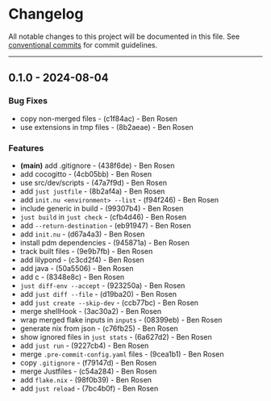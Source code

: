 # Changelog

All notable changes to this project will be documented in this file. See
[conventional commits](https://www.conventionalcommits.org/) for commit
guidelines.

---

## 0.1.0 - 2024-08-04

### Bug Fixes

- copy non-merged files - (c1f84ac) - Ben Rosen
- use extensions in tmp files - (8b2aeae) - Ben Rosen

### Features

- **(main)** add .gitignore - (438f6de) - Ben Rosen
- add cocogitto - (4cb05bb) - Ben Rosen
- use src/dev/scripts - (47a7f9d) - Ben Rosen
- add `just justfile` - (8b2af4a) - Ben Rosen
- add `init.nu <environment> --list` - (f94f246) - Ben Rosen
- include generic in build - (99307b4) - Ben Rosen
- `just build` in `just check` - (cfb4d46) - Ben Rosen
- add `--return-destination` - (eb91947) - Ben Rosen
- add `init.nu` - (d67a4a3) - Ben Rosen
- install pdm dependencies - (945871a) - Ben Rosen
- track built files - (9e9b7fb) - Ben Rosen
- add lilypond - (c3cd2f4) - Ben Rosen
- add java - (50a5506) - Ben Rosen
- add c - (8348e8c) - Ben Rosen
- `just diff-env --accept` - (923250a) - Ben Rosen
- add `just diff --file` - (d19ba20) - Ben Rosen
- add `just create --skip-dev` - (ccb77bc) - Ben Rosen
- merge shellHook - (3ac30a2) - Ben Rosen
- wrap merged flake inputs in `inputs` - (08399eb) - Ben Rosen
- generate nix from json - (c76fb25) - Ben Rosen
- show ignored files in `just stats` - (6a627d2) - Ben Rosen
- add `just run` - (9227cb4) - Ben Rosen
- merge `.pre-commit-config.yaml` files - (9cea1b1) - Ben Rosen
- copy `.gitignore` - (f79147d) - Ben Rosen
- merge Justfiles - (c54a284) - Ben Rosen
- add `flake.nix` - (98f0b39) - Ben Rosen
- add `just reload` - (7bc4b0f) - Ben Rosen
